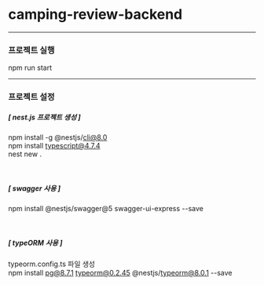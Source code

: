 # camping-review-backend

---

### 프로젝트 실행

npm run start

---

### 프로젝트 설정

##### [ nest.js 프로젝트 생성 ]

npm install -g @nestjs/cli@8.0  
npm install typescript@4.7.4  
nest new .

<br />

##### [ swagger 사용 ]

npm install @nestjs/swagger@5 swagger-ui-express --save

<br />

##### [ typeORM 사용 ]

typeorm.config.ts 파일 생성  
npm install pg@8.7.1 typeorm@0.2.45 @nestjs/typeorm@8.0.1 --save
